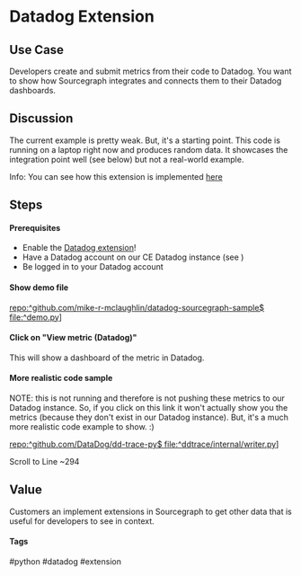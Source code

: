 # Datadog Extension


## Use Case
Developers create and submit metrics from their code to Datadog.   You want to show how Sourcegraph integrates and connects them to their Datadog dashboards.


## Discussion
The current example is pretty weak.  But, it's a starting point.  This code is running on a laptop right now and produces random data.  It showcases the integration point well (see below) but not a real-world example.

Info: You can see how this extension is implemented [here](https://demo.sourcegraph.com/github.com/sourcegraph/sourcegraph-datadog-metrics/-/blob/src/datadog-metrics.ts)

## Steps
#### Prerequisites
* Enable the [Datadog extension](https://demo.sourcegraph.com/extensions/sourcegraph/datadog-metrics)!
* Have a Datadog account on our CE Datadog instance (see )
* Be logged in to your Datadog account

#### Show demo file
[repo:^github\.com/mike-r-mclaughlin/datadog-sourcegraph-sample$ file:^demo\.py](https://demo.sourcegraph.com/github.com/mike-r-mclaughlin/datadog-sourcegraph-sample/-/blob/demo.py)]


#### Click on "View metric (Datadog)"
This will show a dashboard of the metric in Datadog.

#### More realistic code sample
NOTE: this is not running and therefore is not pushing these metrics to our Datadog instance.  So, if you click on this link it won't actually show you the metrics (because they don't exist in our Datadog instance).  But, it's a much more realistic code example to show. :)

[repo:^github\.com/DataDog/dd-trace-py$ file:^ddtrace/internal/writer\.py](https://demo.sourcegraph.com/github.com/DataDog/dd-trace-py/-/blob/ddtrace/internal/writer.py#L294-304)]

Scroll to Line ~294

## Value
Customers an implement extensions in Sourcegraph to get other data that is useful for developers to see in context.

#### Tags
#python #datadog #extension

